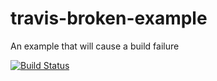 # travis-broken-example

An example that will cause a build failure

[![Build Status](https://travis-ci.org/nilsleonhardt/travis-broken-example.svg?branch=master)](https://travis-ci.org/nilsleonhardt/travis-broken-example)
